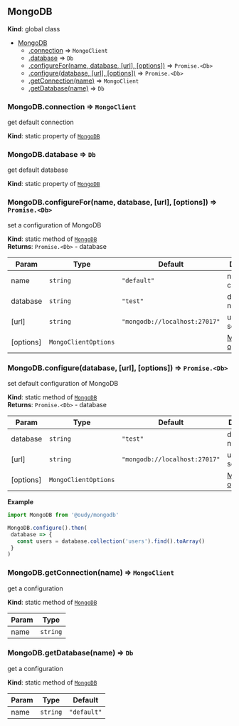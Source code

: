 <a name="MongoDB"></a>

## MongoDB
**Kind**: global class  

* [MongoDB](#MongoDB)
    * [.connection](#MongoDB.connection) ⇒ <code>MongoClient</code>
    * [.database](#MongoDB.database) ⇒ <code>Db</code>
    * [.configureFor(name, database, [url], [options])](#MongoDB.configureFor) ⇒ <code>Promise.&lt;Db&gt;</code>
    * [.configure(database, [url], [options])](#MongoDB.configure) ⇒ <code>Promise.&lt;Db&gt;</code>
    * [.getConnection(name)](#MongoDB.getConnection) ⇒ <code>MongoClient</code>
    * [.getDatabase(name)](#MongoDB.getDatabase) ⇒ <code>Db</code>

<a name="MongoDB.connection"></a>

### MongoDB.connection ⇒ <code>MongoClient</code>
get default connection

**Kind**: static property of [<code>MongoDB</code>](#MongoDB)  
<a name="MongoDB.database"></a>

### MongoDB.database ⇒ <code>Db</code>
get default database

**Kind**: static property of [<code>MongoDB</code>](#MongoDB)  
<a name="MongoDB.configureFor"></a>

### MongoDB.configureFor(name, database, [url], [options]) ⇒ <code>Promise.&lt;Db&gt;</code>
set a configuration of MongoDB

**Kind**: static method of [<code>MongoDB</code>](#MongoDB)  
**Returns**: <code>Promise.&lt;Db&gt;</code> - database  

| Param | Type | Default | Description |
| --- | --- | --- | --- |
| name | <code>string</code> | <code>&quot;default&quot;</code> | name of the configuration |
| database | <code>string</code> | <code>&quot;test&quot;</code> | database name |
| [url] | <code>string</code> | <code>&quot;mongodb://localhost:27017&quot;</code> | url of the server |
| [options] | <code>MongoClientOptions</code> |  | [MongoClient options](http://mongodb.github.io/node-mongodb-native/3.2/api/MongoClient.html) |

<a name="MongoDB.configure"></a>

### MongoDB.configure(database, [url], [options]) ⇒ <code>Promise.&lt;Db&gt;</code>
set default configuration of MongoDB

**Kind**: static method of [<code>MongoDB</code>](#MongoDB)  
**Returns**: <code>Promise.&lt;Db&gt;</code> - database  

| Param | Type | Default | Description |
| --- | --- | --- | --- |
| database | <code>string</code> | <code>&quot;test&quot;</code> | database name |
| [url] | <code>string</code> | <code>&quot;mongodb://localhost:27017&quot;</code> | url of the server |
| [options] | <code>MongoClientOptions</code> |  | [MongoClient options](http://mongodb.github.io/node-mongodb-native/3.2/api/MongoClient.html) |

**Example**  
```js
import MongoDB from '@oudy/mongodb'

MongoDB.configure().then(
 database => {
   const users = database.collection('users').find().toArray()
 }
)
```
<a name="MongoDB.getConnection"></a>

### MongoDB.getConnection(name) ⇒ <code>MongoClient</code>
get a configuration

**Kind**: static method of [<code>MongoDB</code>](#MongoDB)  

| Param | Type |
| --- | --- |
| name | <code>string</code> | 

<a name="MongoDB.getDatabase"></a>

### MongoDB.getDatabase(name) ⇒ <code>Db</code>
get a configuration

**Kind**: static method of [<code>MongoDB</code>](#MongoDB)  

| Param | Type | Default |
| --- | --- | --- |
| name | <code>string</code> | <code>&quot;default&quot;</code> | 

